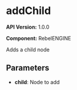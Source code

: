 # addChild

**API Version:** 1.0.0

**Component:** RebelENGINE

Adds a child node

## Parameters

- **child**: Node to add

